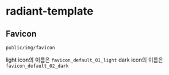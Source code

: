 # radiant-template

## Favicon

`public/img/favicon`

light icon의 이름은 `favicon_default_01_light`
dark icon의 이름은 `favicon_default_02_dark`
